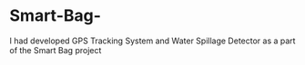 # Smart-Bag-
I had developed GPS Tracking System and Water Spillage Detector as a part of the Smart Bag project 
